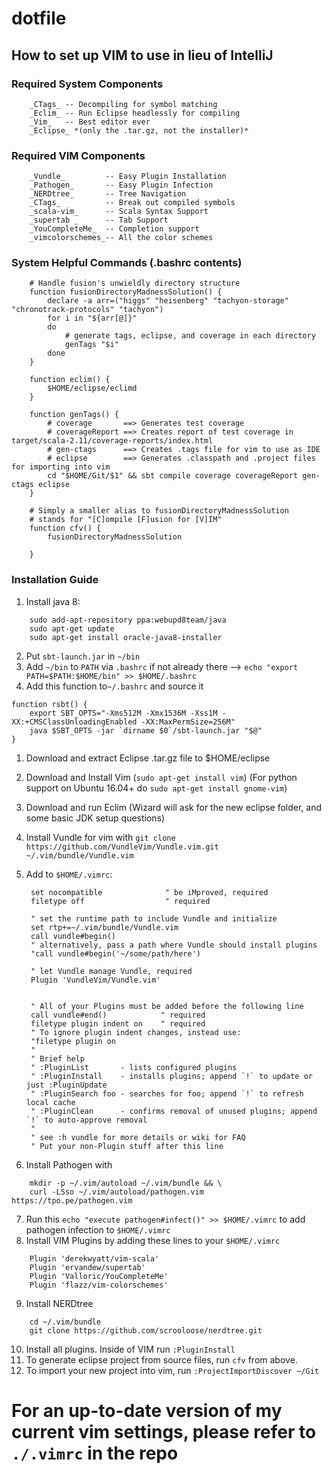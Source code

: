 # dotfile
## How to set up VIM to use in lieu of IntelliJ	
### Required System Components
		_CTags_ -- Decompiling for symbol matching
		_Eclim_ -- Run Eclipse headlessly for compiling
		_Vim_   -- Best editor ever
		_Eclipse_ *(only the .tar.gz, not the installer)*
### Required VIM Components
		_Vundle_    	 -- Easy Plugin Installation
		_Pathogen_  	 -- Easy Plugin Infection
		_NERDtree_  	 -- Tree Navigation
		_CTags_	    	 -- Break out compiled symbols
		_scala-vim_ 	 -- Scala Syntax Support
		_supertab _ 	 -- Tab Support
		_YouCompleteMe_  -- Completion support
		_vimcolorschemes_-- All the color schemes
### System Helpful Commands (.bashrc contents)
		# Handle fusion's unwieldly directory structure
		function fusionDirectoryMadnessSolution() {
			declare -a arr=("higgs" "heisenberg" "tachyon-storage" "chronotrack-protocols" "tachyon")
			for i in "${arr[@]}"
			do  
				# generate tags, eclipse, and coverage in each directory
				genTags "$i"
			done
		}

		function eclim() {
			$HOME/eclipse/eclimd
		}

		function genTags() {
			# coverage       ==> Generates test coverage
			# coverageReport ==> Creates report of test coverage in target/scala-2.11/coverage-reports/index.html
			# gen-ctags      ==> Creates .tags file for vim to use as IDE
			# eclipse        ==> Generates .classpath and .project files for importing into vim
			cd "$HOME/Git/$1" && sbt compile coverage coverageReport gen-ctags eclipse
		}
	
		# Simply a smaller alias to fusionDirectoryMadnessSolution
		# stands for "[C]ompile [F]usion for [V]IM"
		function cfv() {
			fusionDirectoryMadnessSolution

		}

### Installation Guide
1. Install java 8:
```
    sudo add-apt-repository ppa:webupd8team/java
    sudo apt-get update
    sudo apt-get install oracle-java8-installer
```
2. Put `sbt-launch.jar` in `~/bin`
3. Add `~/bin` to `PATH` via `.bashrc` if not already there --> `echo "export PATH=$PATH:$HOME/bin" >> $HOME/.bashrc`
4. Add this function to`~/.bashrc` and source it
```
function rsbt() {
	export SBT_OPTS="-Xms512M -Xmx1536M -Xss1M -XX:+CMSClassUnloadingEnabled -XX:MaxPermSize=256M"
	java $SBT_OPTS -jar `dirname $0`/sbt-launch.jar "$@"
}

```
1. Download and extract Eclipse .tar.gz file to $HOME/eclipse
2. Download and Install Vim (`sudo apt-get install vim`) (For python support on Ubuntu 16.04+ do `sudo apt-get install gnome-vim`)
3. Download and run Eclim (Wizard will ask for the new eclipse folder, and some basic JDK setup questions)
4. Install Vundle for vim with `git clone https://github.com/VundleVim/Vundle.vim.git ~/.vim/bundle/Vundle.vim`
5. Add to `$HOME/.vimrc`:


		set nocompatible              " be iMproved, required
		filetype off                  " required

		" set the runtime path to include Vundle and initialize
		set rtp+=~/.vim/bundle/Vundle.vim
		call vundle#begin()
		" alternatively, pass a path where Vundle should install plugins
		"call vundle#begin('~/some/path/here')

		" let Vundle manage Vundle, required
		Plugin 'VundleVim/Vundle.vim'


		" All of your Plugins must be added before the following line
		call vundle#end()            " required
		filetype plugin indent on    " required
		" To ignore plugin indent changes, instead use:
		"filetype plugin on
		"
		" Brief help
		" :PluginList       - lists configured plugins
		" :PluginInstall    - installs plugins; append `!` to update or just :PluginUpdate
		" :PluginSearch foo - searches for foo; append `!` to refresh local cache
		" :PluginClean      - confirms removal of unused plugins; append `!` to auto-approve removal
		"
		" see :h vundle for more details or wiki for FAQ
		" Put your non-Plugin stuff after this line

6. Install Pathogen with 
```
	mkdir -p ~/.vim/autoload ~/.vim/bundle && \
	curl -LSso ~/.vim/autoload/pathogen.vim https://tpo.pe/pathogen.vim
```
7. Run this `echo "execute pathogen#infect()" >> $HOME/.vimrc` to add pathogen infection to `$HOME/.vimrc`
8. Install VIM Plugins by adding these lines to your `$HOME/.vimrc`
```
	Plugin 'derekwyatt/vim-scala'
	Plugin 'ervandew/supertab'
	Plugin 'Valloric/YouCompleteMe'
	Plugin 'flazz/vim-colorschemes'
```
9. Install NERDtree
```
	cd ~/.vim/bundle
	git clone https://github.com/scrooloose/nerdtree.git
```
10. Install all plugins. Inside of VIM run `:PluginInstall`
11. To generate eclipse project from source files, run `cfv` from above.
12. To import your new project into vim, run `:ProjectImportDiscover ~/Git`

# For an up-to-date version of my current vim settings, please refer to `./.vimrc` in the repo 


